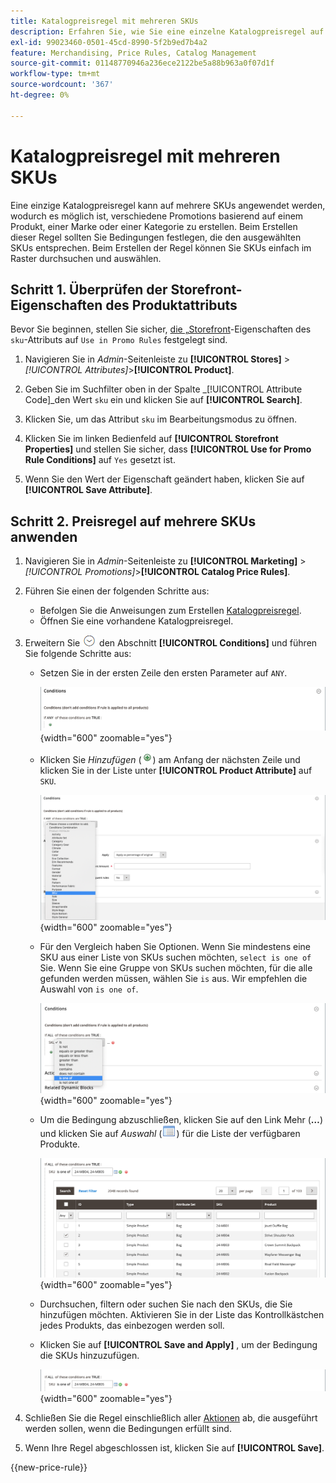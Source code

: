 ```yaml
---
title: Katalogpreisregel mit mehreren SKUs
description: Erfahren Sie, wie Sie eine einzelne Katalogpreisregel auf mehrere SKUs anwenden.
exl-id: 99023460-0501-45cd-8990-5f2b9ed7b4a2
feature: Merchandising, Price Rules, Catalog Management
source-git-commit: 01148770946a236ece2122be5a88b963a0f07d1f
workflow-type: tm+mt
source-wordcount: '367'
ht-degree: 0%

---
```


# Katalogpreisregel mit mehreren SKUs

Eine einzige Katalogpreisregel kann auf mehrere SKUs angewendet werden, wodurch es möglich ist, verschiedene Promotions basierend auf einem Produkt, einer Marke oder einer Kategorie zu erstellen. Beim Erstellen dieser Regel sollten Sie Bedingungen festlegen, die den ausgewählten SKUs entsprechen. Beim Erstellen der Regel können Sie SKUs einfach im Raster durchsuchen und auswählen.

## Schritt 1. Überprüfen der Storefront-Eigenschaften des Produktattributs

Bevor Sie beginnen, stellen Sie sicher, [ die „Storefront](../catalog/attribute-product-create.md#step-4-describe-the-storefront-properties)-Eigenschaften des `sku`-Attributs auf `Use in Promo Rules` festgelegt sind.

1. Navigieren Sie in _Admin_-Seitenleiste zu **[!UICONTROL Stores]** > _[!UICONTROL Attributes]_>**[!UICONTROL Product]**.

1. Geben Sie im Suchfilter oben in der Spalte _[!UICONTROL Attribute Code]_den Wert `sku` ein und klicken Sie auf **[!UICONTROL Search]**.

1. Klicken Sie, um das Attribut `sku` im Bearbeitungsmodus zu öffnen.

1. Klicken Sie im linken Bedienfeld auf **[!UICONTROL Storefront Properties]** und stellen Sie sicher, dass **[!UICONTROL Use for Promo Rule Conditions]** auf `Yes` gesetzt ist.

1. Wenn Sie den Wert der Eigenschaft geändert haben, klicken Sie auf **[!UICONTROL Save Attribute]**.

## Schritt 2. Preisregel auf mehrere SKUs anwenden

1. Navigieren Sie in _Admin_-Seitenleiste zu **[!UICONTROL Marketing]** > _[!UICONTROL Promotions]_>**[!UICONTROL Catalog Price Rules]**.

1. Führen Sie einen der folgenden Schritte aus:

   - Befolgen Sie die Anweisungen zum Erstellen [Katalogpreisregel](price-rules-catalog.md).
   - Öffnen Sie eine vorhandene Katalogpreisregel.

1. Erweitern Sie ![Erweiterungsauswahl](../assets/icon-display-expand.png) den Abschnitt **[!UICONTROL Conditions]** und führen Sie folgende Schritte aus:

   - Setzen Sie in der ersten Zeile den ersten Parameter auf `ANY`.

     ![Bedingung der Katalogpreisregel - ANY](./assets/multiple-skus-condition1.png){width="600" zoomable="yes"}

   - Klicken Sie _Hinzufügen_ (![Symbol hinzufügen](../assets/icon-add-green-circle.png)) am Anfang der nächsten Zeile und klicken Sie in der Liste unter **[!UICONTROL Product Attribute]** auf `SKU`.

     ![Bedingung der Katalogpreisregel - SKU ist eine der folgenden](./assets/multiple-skus-condition1a.png){width="600" zoomable="yes"}

   - Für den Vergleich haben Sie Optionen. Wenn Sie mindestens eine SKU aus einer Liste von SKUs suchen möchten, `select is one of` Sie. Wenn Sie eine Gruppe von SKUs suchen möchten, für die alle gefunden werden müssen, wählen Sie `is` aus. Wir empfehlen die Auswahl von `is one of`.

     ![Bedingung der Katalogpreisregel - SKU ist eine der folgenden](./assets/multiple-skus-condition1b.png){width="600" zoomable="yes"}

   - Um die Bedingung abzuschließen, klicken Sie auf den Link Mehr (**…**) und klicken Sie auf _Auswahl_ (![Listensymbol](../assets/icon-list-chooser.png)) für die Liste der verfügbaren Produkte.

     ![Bedingung der Katalogpreisregel - mehrere SKUs](./assets/multiple-skus-condition2b.png){width="600" zoomable="yes"}

   - Durchsuchen, filtern oder suchen Sie nach den SKUs, die Sie hinzufügen möchten. Aktivieren Sie in der Liste das Kontrollkästchen jedes Produkts, das einbezogen werden soll.

   - Klicken Sie auf **[!UICONTROL Save and Apply]** , um der Bedingung die SKUs hinzuzufügen.

     ![Bedingung der Katalogpreisregel - mehrere SKUs](./assets/multiple-skus-condition2.png){width="600" zoomable="yes"}

1. Schließen Sie die Regel einschließlich aller [Aktionen](price-rules-catalog.md) ab, die ausgeführt werden sollen, wenn die Bedingungen erfüllt sind.

1. Wenn Ihre Regel abgeschlossen ist, klicken Sie auf **[!UICONTROL Save]**.

{{new-price-rule}}
